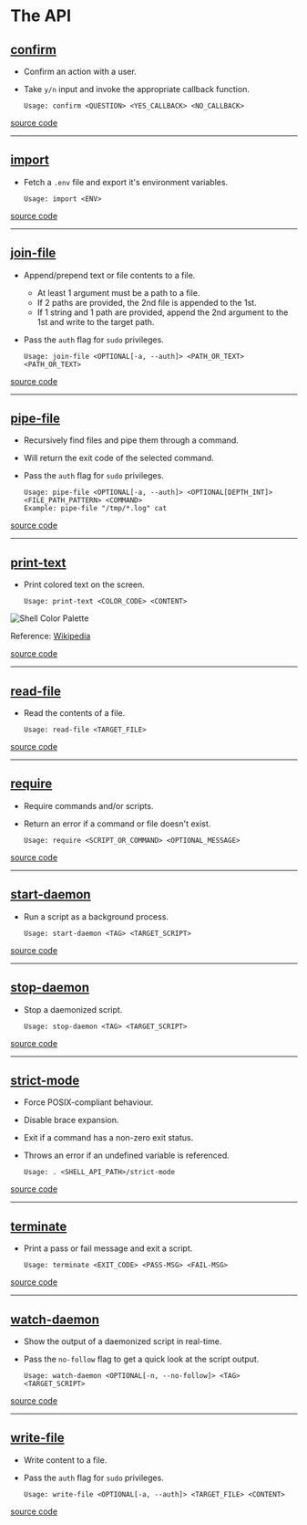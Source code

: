 # The API

## [confirm](#confirm)

- Confirm an action with a user.
- Take `y/n` input and invoke the appropriate callback function.

      Usage: confirm <QUESTION> <YES_CALLBACK> <NO_CALLBACK>

[source code](../shell/confirm)

---

## [import](#import)

- Fetch a `.env` file and export it's environment variables.

      Usage: import <ENV>

[source code](../shell/import)

---

## [join-file](#join-file)

- Append/prepend text or file contents to a file.
  - At least 1 argument must be a path to a file.
  - If 2 paths are provided, the 2nd file is appended to the 1st.
  - If 1 string and 1 path are provided, append the 2nd argument to the 1st and write to the target path.
- Pass the `auth` flag for `sudo` privileges.

      Usage: join-file <OPTIONAL[-a, --auth]> <PATH_OR_TEXT> <PATH_OR_TEXT>

[source code](../shell/join-file)

---

## [pipe-file](#pipe-file)

- Recursively find files and pipe them through a command.
- Will return the exit code of the selected command.
- Pass the `auth` flag for `sudo` privileges.

      Usage: pipe-file <OPTIONAL[-a, --auth]> <OPTIONAL[DEPTH_INT]> <FILE_PATH_PATTERN> <COMMAND>
      Example: pipe-file "/tmp/*.log" cat

[source code](../shell/pipe-file)

---

## [print-text](#print-text)

- Print colored text on the screen.

      Usage: print-text <COLOR_CODE> <CONTENT>

![Shell Color Palette](https://github.com/abbotto/shell-api/raw/master/doc/asset/shell-color-palette.png "Shell Color Palette")

Reference: [Wikipedia](https://en.wikipedia.org/wiki/ANSI_escape_code#8-bit)

[source code](../shell/print-text)

---

## [read-file](#read-file)

- Read the contents of a file.

      Usage: read-file <TARGET_FILE>

[source code](../shell/read-file)

---

## [require](#require)

- Require commands and/or scripts.
- Return an error if a command or file doesn't exist.

      Usage: require <SCRIPT_OR_COMMAND> <OPTIONAL_MESSAGE>

[source code](../shell/require)

---

## [start-daemon](#start-daemon)

- Run a script as a background process.

      Usage: start-daemon <TAG> <TARGET_SCRIPT>

[source code](../shell/start-daemon)

---

## [stop-daemon](#stop-daemon)

- Stop a daemonized script.

      Usage: stop-daemon <TAG> <TARGET_SCRIPT>

[source code](../shell/stop-daemon)

---

## [strict-mode](#strict-mode)

- Force POSIX-compliant behaviour.
- Disable brace expansion.
- Exit if a command has a non-zero exit status.
- Throws an error if an undefined variable is referenced.

      Usage: . <SHELL_API_PATH>/strict-mode

[source code](../shell/strict-mode)

---

## [terminate](#terminate)

- Print a pass or fail message and exit a script.

      Usage: terminate <EXIT_CODE> <PASS-MSG> <FAIL-MSG>

[source code](../shell/terminate)

---

## [watch-daemon](#watch-daemon)

- Show the output of a daemonized script in real-time.
- Pass the `no-follow` flag to get a quick look at the script output.

      Usage: watch-daemon <OPTIONAL[-n, --no-follow]> <TAG> <TARGET_SCRIPT>

[source code](../shell/watch-daemon)

---

## [write-file](#write-file)

- Write content to a file.
- Pass the `auth` flag for `sudo` privileges.

      Usage: write-file <OPTIONAL[-a, --auth]> <TARGET_FILE> <CONTENT>

[source code](../shell/write-file)
